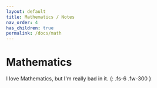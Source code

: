 ```yaml
---
layout: default
title: Mathematics / Notes
nav_order: 4
has_children: true
permalink: /docs/math
---
```


# Mathematics

I love Mathematics, but I'm really bad in it.
{: .fs-6 .fw-300 }
